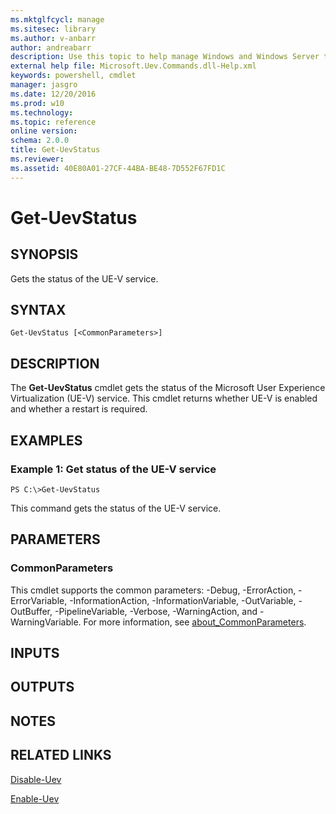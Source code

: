 ```yaml
---
ms.mktglfcycl: manage
ms.sitesec: library
ms.author: v-anbarr
author: andreabarr
description: Use this topic to help manage Windows and Windows Server technologies with Windows PowerShell.
external help file: Microsoft.Uev.Commands.dll-Help.xml
keywords: powershell, cmdlet
manager: jasgro
ms.date: 12/20/2016
ms.prod: w10
ms.technology: 
ms.topic: reference
online version: 
schema: 2.0.0
title: Get-UevStatus
ms.reviewer:
ms.assetid: 40E80A01-27CF-44BA-BE48-7D552F67FD1C
---
```


# Get-UevStatus

## SYNOPSIS
Gets the status of the UE-V service.

## SYNTAX

```
Get-UevStatus [<CommonParameters>]
```

## DESCRIPTION
The **Get-UevStatus** cmdlet gets the status of the Microsoft User Experience Virtualization (UE-V) service.
This cmdlet returns whether UE-V is enabled and whether a restart is required.

## EXAMPLES

### Example 1: Get status of the UE-V service
```
PS C:\>Get-UevStatus
```

This command gets the status of the UE-V service.

## PARAMETERS

### CommonParameters
This cmdlet supports the common parameters: -Debug, -ErrorAction, -ErrorVariable, -InformationAction, -InformationVariable, -OutVariable, -OutBuffer, -PipelineVariable, -Verbose, -WarningAction, and -WarningVariable. For more information, see [about_CommonParameters](http://go.microsoft.com/fwlink/?LinkID=113216).

## INPUTS

## OUTPUTS

## NOTES

## RELATED LINKS

[Disable-Uev](./Disable-Uev.md)

[Enable-Uev](./Enable-Uev.md)


